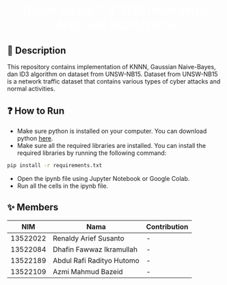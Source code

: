 <h1 align="center" style="color: #FFFFFF"><em>Tugas Besar 2 IF3170 Inteligensi Artifisial 2024/2025 </em></h1>

## 📄 Description
This repository contains implementation of KNNN, Gaussian Naive-Bayes, dan ID3 algorithm on dataset from UNSW-NB15. Dataset from UNSW-NB15 is a network traffic dataset that contains various types of cyber attacks and normal activities. 

## ❓ How to Run
- Make sure python is installed on your computer. You can download python [here](https://www.python.org/downloads/).
- Make sure all the required libraries are installed. You can install the required libraries by running the following command:
```bash
pip install -r requirements.txt
```
- Open the ipynb file using Jupyter Notebook or Google Colab.
- Run all the cells in the ipynb file.


## ✨ Members

| NIM              | Nama                       | Contribution                                                                            |
| ---------------- | -----------------          | --------------------------------------------------------------------------------------- |
| 13522022         | Renaldy Arief Susanto      | - |
| 13522084         | Dhafin Fawwaz Ikramullah   | - |
| 13522189         | Abdul Rafi Radityo Hutomo  | - |
| 13522109         | Azmi Mahmud Bazeid         | - |





